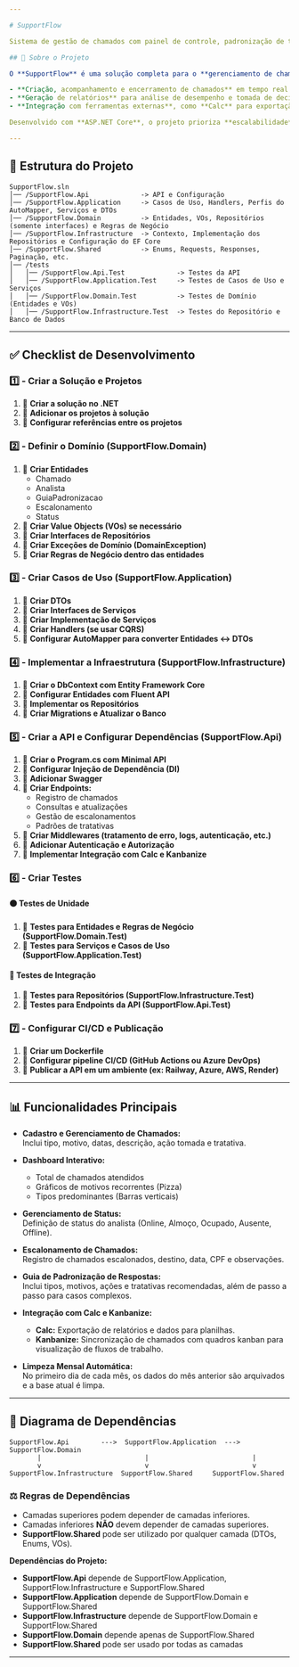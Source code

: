 ```yaml
---

# SupportFlow

Sistema de gestão de chamados com painel de controle, padronização de tratativas, acompanhamento de status e integração com ferramentas externas como **Calc** e **Kanbanize**.

## 📄 Sobre o Projeto

O **SupportFlow** é uma solução completa para o **gerenciamento de chamados**, focada em otimizar o atendimento, monitorar o fluxo de trabalho e facilitar a comunicação entre equipes. Com uma interface intuitiva e recursos voltados para eficiência, o sistema permite:

- **Criação, acompanhamento e encerramento de chamados** em tempo real.  
- **Geração de relatórios** para análise de desempenho e tomada de decisões.  
- **Integração com ferramentas externas**, como **Calc** para exportação de dados e **Kanbanize** para gerenciamento visual dos chamados.

Desenvolvido com **ASP.NET Core**, o projeto prioriza **escalabilidade**, **segurança** e **flexibilidade**, sendo ideal para equipes que buscam um controle eficiente dos processos de atendimento.

---
```


## 📂 Estrutura do Projeto

```
SupportFlow.sln
│── /SupportFlow.Api             -> API e Configuração
│── /SupportFlow.Application     -> Casos de Uso, Handlers, Perfis do AutoMapper, Serviços e DTOs
│── /SupportFlow.Domain          -> Entidades, VOs, Repositórios (somente interfaces) e Regras de Negócio
│── /SupportFlow.Infrastructure  -> Contexto, Implementação dos Repositórios e Configuração do EF Core
│── /SupportFlow.Shared          -> Enums, Requests, Responses, Paginação, etc.
│── /tests
│   │── /SupportFlow.Api.Test             -> Testes da API
│   │── /SupportFlow.Application.Test     -> Testes de Casos de Uso e Serviços
│   │── /SupportFlow.Domain.Test          -> Testes de Domínio (Entidades e VOs)
│   │── /SupportFlow.Infrastructure.Test  -> Testes do Repositório e Banco de Dados
```

---

## ✅ Checklist de Desenvolvimento

### 1️⃣ - Criar a Solução e Projetos
1. 🔲 **Criar a solução no .NET**
2. 🔲 **Adicionar os projetos à solução**
3. 🔲 **Configurar referências entre os projetos**

### 2️⃣ - Definir o Domínio (SupportFlow.Domain)
1. 🔲 **Criar Entidades**  
   - Chamado  
   - Analista  
   - GuiaPadronizacao  
   - Escalonamento  
   - Status  
2. 🔲 **Criar Value Objects (VOs) se necessário**
3. 🔲 **Criar Interfaces de Repositórios**
4. 🔲 **Criar Exceções de Domínio (DomainException)**
5. 🔲 **Criar Regras de Negócio dentro das entidades**

### 3️⃣ - Criar Casos de Uso (SupportFlow.Application)
1. 🔲 **Criar DTOs**  
2. 🔲 **Criar Interfaces de Serviços**
3. 🔲 **Criar Implementação de Serviços**
4. 🔲 **Criar Handlers (se usar CQRS)**
5. 🔲 **Configurar AutoMapper para converter Entidades <-> DTOs**

### 4️⃣ - Implementar a Infraestrutura (SupportFlow.Infrastructure)
1. 🔲 **Criar o DbContext com Entity Framework Core**
2. 🔲 **Configurar Entidades com Fluent API**
3. 🔲 **Implementar os Repositórios**
4. 🔲 **Criar Migrations e Atualizar o Banco**

### 5️⃣ - Criar a API e Configurar Dependências (SupportFlow.Api)
1. 🔲 **Criar o Program.cs com Minimal API**
2. 🔲 **Configurar Injeção de Dependência (DI)**
3. 🔲 **Adicionar Swagger**
4. 🔲 **Criar Endpoints:**  
   - Registro de chamados  
   - Consultas e atualizações  
   - Gestão de escalonamentos  
   - Padrões de tratativas  
5. 🔲 **Criar Middlewares (tratamento de erro, logs, autenticação, etc.)**
6. 🔲 **Adicionar Autenticação e Autorização**
7. 🔲 **Implementar Integração com Calc e Kanbanize**

### 6️⃣ - Criar Testes
#### 🟠 Testes de Unidade
1. 🔲 **Testes para Entidades e Regras de Negócio (SupportFlow.Domain.Test)**
2. 🔲 **Testes para Serviços e Casos de Uso (SupportFlow.Application.Test)**

#### 🔵 Testes de Integração
1. 🔲 **Testes para Repositórios (SupportFlow.Infrastructure.Test)**
2. 🔲 **Testes para Endpoints da API (SupportFlow.Api.Test)**

### 7️⃣ - Configurar CI/CD e Publicação
1. 🔲 **Criar um Dockerfile**
2. 🔲 **Configurar pipeline CI/CD (GitHub Actions ou Azure DevOps)**
3. 🔲 **Publicar a API em um ambiente (ex: Railway, Azure, AWS, Render)**

---

## 📊 Funcionalidades Principais

- **Cadastro e Gerenciamento de Chamados:**  
  Inclui tipo, motivo, datas, descrição, ação tomada e tratativa.

- **Dashboard Interativo:**  
  - Total de chamados atendidos  
  - Gráficos de motivos recorrentes (Pizza)  
  - Tipos predominantes (Barras verticais)

- **Gerenciamento de Status:**  
  Definição de status do analista (Online, Almoço, Ocupado, Ausente, Offline).

- **Escalonamento de Chamados:**  
  Registro de chamados escalonados, destino, data, CPF e observações.

- **Guia de Padronização de Respostas:**  
  Inclui tipos, motivos, ações e tratativas recomendadas, além de passo a passo para casos complexos.

- **Integração com Calc e Kanbanize:**  
  - **Calc:** Exportação de relatórios e dados para planilhas.  
  - **Kanbanize:** Sincronização de chamados com quadros kanban para visualização de fluxos de trabalho.

- **Limpeza Mensal Automática:**  
  No primeiro dia de cada mês, os dados do mês anterior são arquivados e a base atual é limpa.

---

## 📐 Diagrama de Dependências

```
SupportFlow.Api        --->  SupportFlow.Application  --->  SupportFlow.Domain
       |                          |                          |
       v                          v                          v
SupportFlow.Infrastructure  SupportFlow.Shared     SupportFlow.Shared
```

### ⚖️ Regras de Dependências
* Camadas superiores podem depender de camadas inferiores.  
* Camadas inferiores **NÃO** devem depender de camadas superiores.  
* **SupportFlow.Shared** pode ser utilizado por qualquer camada (DTOs, Enums, VOs).

**Dependências do Projeto:**
* **SupportFlow.Api** depende de SupportFlow.Application, SupportFlow.Infrastructure e SupportFlow.Shared  
* **SupportFlow.Application** depende de SupportFlow.Domain e SupportFlow.Shared  
* **SupportFlow.Infrastructure** depende de SupportFlow.Domain e SupportFlow.Shared  
* **SupportFlow.Domain** depende apenas de SupportFlow.Shared  
* **SupportFlow.Shared** pode ser usado por todas as camadas

---

